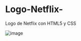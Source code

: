 # Logo-Netflix-
Logo de Netflix con HTML5 y CSS

![image](https://user-images.githubusercontent.com/76134167/198022928-a2c3781d-4757-4346-a01c-f8c82e272088.png)
